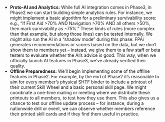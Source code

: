 - **Proto-AI and Analytics:** While full AI integration comes in Phase3, in Phase2 we can start building simple analytics rules. For instance, we might implement a basic algorithm for a preliminary survivability score: e.g., “If First Aid >70% AND Navigation >70% AND all others >50%, then mark survivability as ~75%.” These kinds of rules (more complex than that example, but along those lines) can be tested internally. We might also run the AI in a “shadow mode” during this phase: FPAi generates recommendations or scores based on the data, but we don’t show them to members yet – instead, we give them to a few staff or beta testers to evaluate whether the AI’s advice is good. This way, when we officially launch AI features in Phase3, we’ve already verified their quality.  
- **Offline Preparedness:** We’ll begin implementing some of the offline features in Phase2. For example, by the end of Phase2 it’s reasonable to aim for every member’s physical SHTF binder to include a printout of their current Skill Wheel and a basic personal skill page. We might coordinate a one-time mailing or meeting where we distribute these printouts to all members, to test how they use them. This also gives us a chance to test our offline update process – for instance, during a nationwide drill or event, we can observe whether members reference their printed skill cards and if they find them useful in practice.